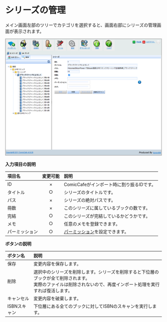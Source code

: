 # シリーズの管理
メイン画面左部のツリーでカテゴリを選択すると、画面右部にシリーズの管理画面が表示されます。


<img src='https://raw.githubusercontent.com/burton999dev/ComicCafeHelp/master/images/ja/server/Series.png' width='800px'/>


**入力項目の説明**
    
|項目名|変更可能|説明|
|:-----------|:-----------:|:------------|
ID|×|ComicCafeがインポート時に割り振るIDです。
タイトル|○|シリーズのタイトルです。
パス|×|シリーズの絶対パスです。
冊数|×|このシリーズに属しているブックの数です。
完結|○|このシリーズが完結しているかどうかです。
メモ|○|任意のメモを登録できます。
パーミッション|○|[パーミッション](../Permission.mkd)を設定できます。

**ボタンの説明**

|ボタン名|説明|
|:-----------|:------------|
保存|変更内容を保存します。
削除|選択中のシリーズを削除します。シリーズを削除すると下位層のブックが全て削除されます。<BR>実際のファイルは削除されないので、再度インポート処理を実行すれば復活します。
キャンセル|変更内容を破棄します。
ISBNスキャン|下位層にある全てのブックに対してISBNのスキャンを実行します。
